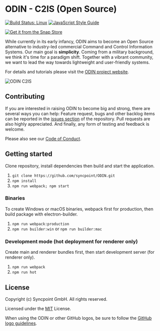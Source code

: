 # ODIN - C2IS (Open Source)

[![Build Status: Linux](https://travis-ci.org/syncpoint/ODIN.svg?branch=develop)](https://travis-ci.org/syncpoint/ODIN.svg?branch=develop)
[![JavaScript Style Guide](https://img.shields.io/badge/code_style-standard-brightgreen.svg)](https://standardjs.com)

[![Get it from the Snap Store](https://snapcraft.io/static/images/badges/en/snap-store-white.svg)](https://snapcraft.io/odin-c2is)

While currently in its early infancy, ODIN aims to become an Open Source alternative to industry-led commercial Command and Control Information Systems. Our main goal is __simplicity__. Coming from a military background, we think it's time for a paradigm shift. Together with a vibrant community, we want to lead the way towards lightweight and user-friendly systems.

For details and tutorials please visit the [ODIN project website](https://odin.syncpoint.io).

![ODIN C2IS](assets/splash-004.png?raw=true)

## Contributing
If you are interested in raising ODIN to become big and strong, there are several ways you can help: Feature request, bugs and other backlog items can be reported in the [issues section](https://github.com/syncpoint/ODIN/issues) of the repository. Pull requests are also highly appreciated. And finally, any form of testing and feedback is welcome.

Please also see our [Code of Conduct](CODE_OF_CONDUCT.md).

## Getting started
Clone repository, install dependencies then build and start the application.

1. `git clone https://github.com/syncpoint/ODIN.git`
2. `npm install`
3. `npm run webpack; npm start`

### Binaries
To create Windows or macOS binaries, webpack first for production, then build package with electron-builder.

1. `npm run webpack:production`
2. `npm run builder:win` or `npm run builder:mac`

### Development mode (hot deployment for renderer only)
Create main and renderer bundles first, then start development server (for renderer only).

1. `npm run webpack`
2. `npm run hot`

## License

Copyright (c) Syncpoint GmbH. All rights reserved.

Licensed under the [MIT](LICENSE) License.

When using the ODIN or other GitHub logos, be sure to follow the [GitHub logo guidelines](https://github.com/logos).
